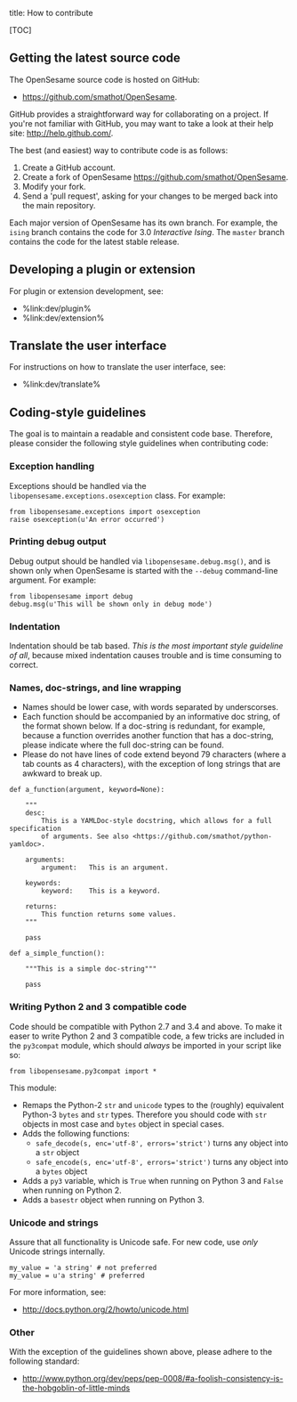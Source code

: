 title: How to contribute

[TOC]

## Getting the latest source code

The OpenSesame source code is hosted on GitHub:

- <https://github.com/smathot/OpenSesame>.

GitHub provides a straightforward way for collaborating on a project. If you're not familiar with GitHub, you may want to take a look at their help site: <http://help.github.com/>.

The best (and easiest) way to contribute code is as follows:

1. Create a GitHub account.
2. Create a fork of OpenSesame <https://github.com/smathot/OpenSesame>.
3. Modify your fork.
4. Send a 'pull request', asking for your changes to be merged back into the main repository.

Each major version of OpenSesame has its own branch. For example, the `ising` branch contains the code for 3.0 *Interactive Ising*. The `master` branch contains the code for the latest stable release.

## Developing a plugin or extension

For plugin or extension development, see:

- %link:dev/plugin%
- %link:dev/extension%

## Translate the user interface

For instructions on how to translate the user interface, see:

- %link:dev/translate%

## Coding-style guidelines

The goal is to maintain a readable and consistent code base. Therefore, please consider the following style guidelines when contributing code:

### Exception handling

Exceptions should be handled via the `libopensesame.exceptions.osexception` class. For example:

~~~ .python
from libopensesame.exceptions import osexception
raise osexception(u'An error occurred')
~~~

### Printing debug output

Debug output should be handled via `libopensesame.debug.msg()`, and is shown only when OpenSesame is started with the `--debug` command-line argument. For example:

~~~ .python
from libopensesame import debug
debug.msg(u'This will be shown only in debug mode')
~~~

### Indentation

Indentation should be tab based. *This is the most important style guideline of all*, because mixed indentation causes trouble and is time consuming to correct.

### Names, doc-strings, and line wrapping

- Names should be lower case, with words separated by underscorses.
- Each function should be accompanied by an informative doc string, of the format shown below. If a doc-string is redundant, for example, because a function overrides another function that has a doc-string, please indicate where the full doc-string can be found.
- Please do not have lines of code extend beyond 79 characters (where a tab counts as 4 characters), with the exception of long strings that are awkward to break up.

~~~ .python
def a_function(argument, keyword=None):

	"""
	desc:
		This is a YAMLDoc-style docstring, which allows for a full specification
		of arguments. See also <https://github.com/smathot/python-yamldoc>.

	arguments:
		argument:   This is an argument.

	keywords:
		keyword:    This is a keyword.

	returns:
		This function returns some values.
	"""

	pass

def a_simple_function():

	"""This is a simple doc-string"""

	pass

~~~

### Writing Python 2 and 3 compatible code

Code should be compatible with Python 2.7 and 3.4 and above. To make it easer to write Python 2 and 3 compatible code, a few tricks are included in the `py3compat` module, which should *always* be imported in your script like so:

~~~ .python
from libopensesame.py3compat import *
~~~

This module:

- Remaps the Python-2 `str` and `unicode` types to the (roughly) equivalent Python-3 `bytes` and `str` types. Therefore you should code with `str` objects in most case and `bytes` object in special cases.
- Adds the following functions:
  - `safe_decode(s, enc='utf-8', errors='strict')` turns any object into a `str` object
  - `safe_encode(s, enc='utf-8', errors='strict')` turns any object into a `bytes` object
- Adds a `py3` variable, which is `True` when running on Python 3 and `False` when running on Python 2.
- Adds a `basestr` object when running on Python 3.

### Unicode and strings

Assure that all functionality is Unicode safe. For new code, use *only* Unicode strings internally.

~~~ .python
my_value = 'a string' # not preferred
my_value = u'a string' # preferred
~~~

For more information, see:

- <http://docs.python.org/2/howto/unicode.html>

### Other

With the exception of the guidelines shown above, please adhere to the following standard:

- <http://www.python.org/dev/peps/pep-0008/#a-foolish-consistency-is-the-hobgoblin-of-little-minds>
